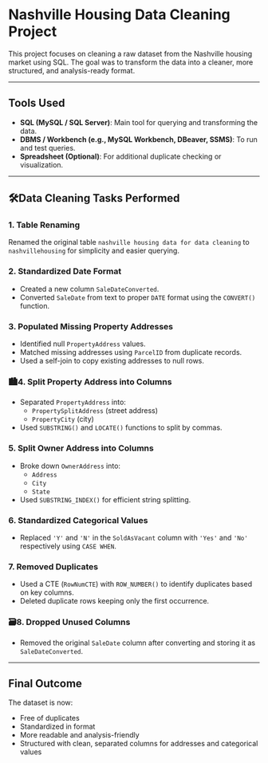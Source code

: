 # Nashville Housing Data Cleaning Project

This project focuses on cleaning a raw dataset from the Nashville housing market using SQL. The goal was to transform the data into a cleaner, more structured, and analysis-ready format.

---

## Tools Used

- **SQL (MySQL / SQL Server)**: Main tool for querying and transforming the data.
- **DBMS / Workbench (e.g., MySQL Workbench, DBeaver, SSMS)**: To run and test queries.
- **Spreadsheet (Optional)**: For additional duplicate checking or visualization.

---

## 🛠Data Cleaning Tasks Performed

### 1. Table Renaming
Renamed the original table `nashville housing data for data cleaning` to `nashvillehousing` for simplicity and easier querying.

### 2. Standardized Date Format
- Created a new column `SaleDateConverted`.
- Converted `SaleDate` from text to proper `DATE` format using the `CONVERT()` function.

### 3. Populated Missing Property Addresses
- Identified null `PropertyAddress` values.
- Matched missing addresses using `ParcelID` from duplicate records.
- Used a self-join to copy existing addresses to null rows.

### 🏙4. Split Property Address into Columns
- Separated `PropertyAddress` into:
  - `PropertySplitAddress` (street address)
  - `PropertyCity` (city)
- Used `SUBSTRING()` and `LOCATE()` functions to split by commas.

### 5. Split Owner Address into Columns
- Broke down `OwnerAddress` into:
  - `Address`
  - `City`
  - `State`
- Used `SUBSTRING_INDEX()` for efficient string splitting.

### 6. Standardized Categorical Values
- Replaced `'Y'` and `'N'` in the `SoldAsVacant` column with `'Yes'` and `'No'` respectively using `CASE WHEN`.

### 7. Removed Duplicates
- Used a CTE (`RowNumCTE`) with `ROW_NUMBER()` to identify duplicates based on key columns.
- Deleted duplicate rows keeping only the first occurrence.

### 🗃8. Dropped Unused Columns
- Removed the original `SaleDate` column after converting and storing it as `SaleDateConverted`.

---

## Final Outcome

The dataset is now:
- Free of duplicates
- Standardized in format
- More readable and analysis-friendly
- Structured with clean, separated columns for addresses and categorical values


